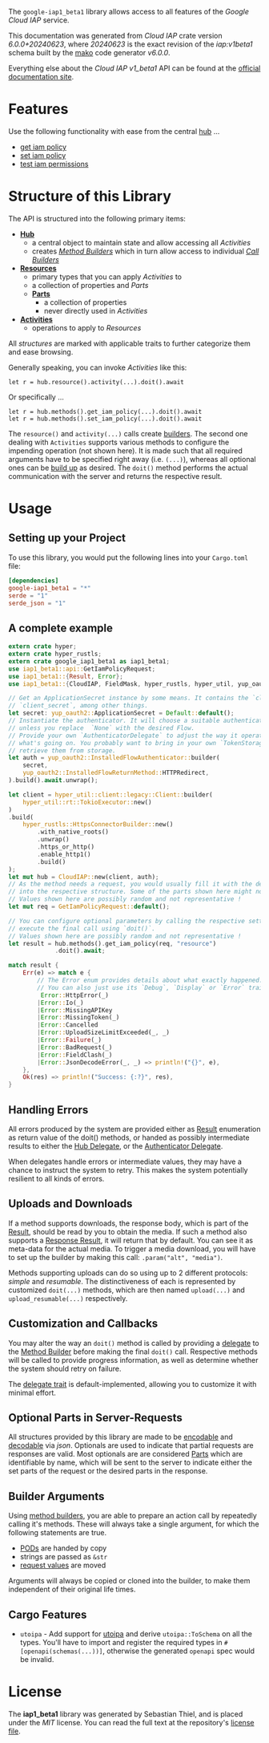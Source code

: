 <!---
DO NOT EDIT !
This file was generated automatically from 'src/generator/templates/api/README.md.mako'
DO NOT EDIT !
-->
The `google-iap1_beta1` library allows access to all features of the *Google Cloud IAP* service.

This documentation was generated from *Cloud IAP* crate version *6.0.0+20240623*, where *20240623* is the exact revision of the *iap:v1beta1* schema built by the [mako](http://www.makotemplates.org/) code generator *v6.0.0*.

Everything else about the *Cloud IAP* *v1_beta1* API can be found at the
[official documentation site](https://cloud.google.com/iap).
# Features

Use the following functionality with ease from the central [hub](https://docs.rs/google-iap1_beta1/6.0.0+20240623/google_iap1_beta1/CloudIAP) ...


* [get iam policy](https://docs.rs/google-iap1_beta1/6.0.0+20240623/google_iap1_beta1/api::MethodGetIamPolicyCall)
* [set iam policy](https://docs.rs/google-iap1_beta1/6.0.0+20240623/google_iap1_beta1/api::MethodSetIamPolicyCall)
* [test iam permissions](https://docs.rs/google-iap1_beta1/6.0.0+20240623/google_iap1_beta1/api::MethodTestIamPermissionCall)



# Structure of this Library

The API is structured into the following primary items:

* **[Hub](https://docs.rs/google-iap1_beta1/6.0.0+20240623/google_iap1_beta1/CloudIAP)**
    * a central object to maintain state and allow accessing all *Activities*
    * creates [*Method Builders*](https://docs.rs/google-iap1_beta1/6.0.0+20240623/google_iap1_beta1/common::MethodsBuilder) which in turn
      allow access to individual [*Call Builders*](https://docs.rs/google-iap1_beta1/6.0.0+20240623/google_iap1_beta1/common::CallBuilder)
* **[Resources](https://docs.rs/google-iap1_beta1/6.0.0+20240623/google_iap1_beta1/common::Resource)**
    * primary types that you can apply *Activities* to
    * a collection of properties and *Parts*
    * **[Parts](https://docs.rs/google-iap1_beta1/6.0.0+20240623/google_iap1_beta1/common::Part)**
        * a collection of properties
        * never directly used in *Activities*
* **[Activities](https://docs.rs/google-iap1_beta1/6.0.0+20240623/google_iap1_beta1/common::CallBuilder)**
    * operations to apply to *Resources*

All *structures* are marked with applicable traits to further categorize them and ease browsing.

Generally speaking, you can invoke *Activities* like this:

```Rust,ignore
let r = hub.resource().activity(...).doit().await
```

Or specifically ...

```ignore
let r = hub.methods().get_iam_policy(...).doit().await
let r = hub.methods().set_iam_policy(...).doit().await
```

The `resource()` and `activity(...)` calls create [builders][builder-pattern]. The second one dealing with `Activities`
supports various methods to configure the impending operation (not shown here). It is made such that all required arguments have to be
specified right away (i.e. `(...)`), whereas all optional ones can be [build up][builder-pattern] as desired.
The `doit()` method performs the actual communication with the server and returns the respective result.

# Usage

## Setting up your Project

To use this library, you would put the following lines into your `Cargo.toml` file:

```toml
[dependencies]
google-iap1_beta1 = "*"
serde = "1"
serde_json = "1"
```

## A complete example

```Rust
extern crate hyper;
extern crate hyper_rustls;
extern crate google_iap1_beta1 as iap1_beta1;
use iap1_beta1::api::GetIamPolicyRequest;
use iap1_beta1::{Result, Error};
use iap1_beta1::{CloudIAP, FieldMask, hyper_rustls, hyper_util, yup_oauth2};

// Get an ApplicationSecret instance by some means. It contains the `client_id` and
// `client_secret`, among other things.
let secret: yup_oauth2::ApplicationSecret = Default::default();
// Instantiate the authenticator. It will choose a suitable authentication flow for you,
// unless you replace  `None` with the desired Flow.
// Provide your own `AuthenticatorDelegate` to adjust the way it operates and get feedback about
// what's going on. You probably want to bring in your own `TokenStorage` to persist tokens and
// retrieve them from storage.
let auth = yup_oauth2::InstalledFlowAuthenticator::builder(
    secret,
    yup_oauth2::InstalledFlowReturnMethod::HTTPRedirect,
).build().await.unwrap();

let client = hyper_util::client::legacy::Client::builder(
    hyper_util::rt::TokioExecutor::new()
)
.build(
    hyper_rustls::HttpsConnectorBuilder::new()
        .with_native_roots()
        .unwrap()
        .https_or_http()
        .enable_http1()
        .build()
);
let mut hub = CloudIAP::new(client, auth);
// As the method needs a request, you would usually fill it with the desired information
// into the respective structure. Some of the parts shown here might not be applicable !
// Values shown here are possibly random and not representative !
let mut req = GetIamPolicyRequest::default();

// You can configure optional parameters by calling the respective setters at will, and
// execute the final call using `doit()`.
// Values shown here are possibly random and not representative !
let result = hub.methods().get_iam_policy(req, "resource")
             .doit().await;

match result {
    Err(e) => match e {
        // The Error enum provides details about what exactly happened.
        // You can also just use its `Debug`, `Display` or `Error` traits
         Error::HttpError(_)
        |Error::Io(_)
        |Error::MissingAPIKey
        |Error::MissingToken(_)
        |Error::Cancelled
        |Error::UploadSizeLimitExceeded(_, _)
        |Error::Failure(_)
        |Error::BadRequest(_)
        |Error::FieldClash(_)
        |Error::JsonDecodeError(_, _) => println!("{}", e),
    },
    Ok(res) => println!("Success: {:?}", res),
}

```
## Handling Errors

All errors produced by the system are provided either as [Result](https://docs.rs/google-iap1_beta1/6.0.0+20240623/google_iap1_beta1/common::Result) enumeration as return value of
the doit() methods, or handed as possibly intermediate results to either the
[Hub Delegate](https://docs.rs/google-iap1_beta1/6.0.0+20240623/google_iap1_beta1/common::Delegate), or the [Authenticator Delegate](https://docs.rs/yup-oauth2/*/yup_oauth2/trait.AuthenticatorDelegate.html).

When delegates handle errors or intermediate values, they may have a chance to instruct the system to retry. This
makes the system potentially resilient to all kinds of errors.

## Uploads and Downloads
If a method supports downloads, the response body, which is part of the [Result](https://docs.rs/google-iap1_beta1/6.0.0+20240623/google_iap1_beta1/common::Result), should be
read by you to obtain the media.
If such a method also supports a [Response Result](https://docs.rs/google-iap1_beta1/6.0.0+20240623/google_iap1_beta1/common::ResponseResult), it will return that by default.
You can see it as meta-data for the actual media. To trigger a media download, you will have to set up the builder by making
this call: `.param("alt", "media")`.

Methods supporting uploads can do so using up to 2 different protocols:
*simple* and *resumable*. The distinctiveness of each is represented by customized
`doit(...)` methods, which are then named `upload(...)` and `upload_resumable(...)` respectively.

## Customization and Callbacks

You may alter the way an `doit()` method is called by providing a [delegate](https://docs.rs/google-iap1_beta1/6.0.0+20240623/google_iap1_beta1/common::Delegate) to the
[Method Builder](https://docs.rs/google-iap1_beta1/6.0.0+20240623/google_iap1_beta1/common::CallBuilder) before making the final `doit()` call.
Respective methods will be called to provide progress information, as well as determine whether the system should
retry on failure.

The [delegate trait](https://docs.rs/google-iap1_beta1/6.0.0+20240623/google_iap1_beta1/common::Delegate) is default-implemented, allowing you to customize it with minimal effort.

## Optional Parts in Server-Requests

All structures provided by this library are made to be [encodable](https://docs.rs/google-iap1_beta1/6.0.0+20240623/google_iap1_beta1/common::RequestValue) and
[decodable](https://docs.rs/google-iap1_beta1/6.0.0+20240623/google_iap1_beta1/common::ResponseResult) via *json*. Optionals are used to indicate that partial requests are responses
are valid.
Most optionals are are considered [Parts](https://docs.rs/google-iap1_beta1/6.0.0+20240623/google_iap1_beta1/common::Part) which are identifiable by name, which will be sent to
the server to indicate either the set parts of the request or the desired parts in the response.

## Builder Arguments

Using [method builders](https://docs.rs/google-iap1_beta1/6.0.0+20240623/google_iap1_beta1/common::CallBuilder), you are able to prepare an action call by repeatedly calling it's methods.
These will always take a single argument, for which the following statements are true.

* [PODs][wiki-pod] are handed by copy
* strings are passed as `&str`
* [request values](https://docs.rs/google-iap1_beta1/6.0.0+20240623/google_iap1_beta1/common::RequestValue) are moved

Arguments will always be copied or cloned into the builder, to make them independent of their original life times.

[wiki-pod]: http://en.wikipedia.org/wiki/Plain_old_data_structure
[builder-pattern]: http://en.wikipedia.org/wiki/Builder_pattern
[google-go-api]: https://github.com/google/google-api-go-client

## Cargo Features

* `utoipa` - Add support for [utoipa](https://crates.io/crates/utoipa) and derive `utoipa::ToSchema` on all
the types. You'll have to import and register the required types in `#[openapi(schemas(...))]`, otherwise the
generated `openapi` spec would be invalid.


# License
The **iap1_beta1** library was generated by Sebastian Thiel, and is placed
under the *MIT* license.
You can read the full text at the repository's [license file][repo-license].

[repo-license]: https://github.com/Byron/google-apis-rsblob/main/LICENSE.md

